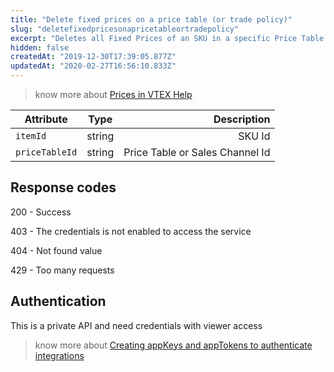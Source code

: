 ```yaml
---
title: "Delete fixed prices on a price table (or trade policy)"
slug: "deletefixedpricesonapricetableortradepolicy"
excerpt: "Deletes all Fixed Prices of an SKU in a specific Price Table (or Trade Policy)"
hidden: false
createdAt: "2019-12-30T17:39:05.877Z"
updatedAt: "2020-02-27T16:56:10.833Z"
---
```

> know more about [Prices in VTEX Help](https://help.vtex.com/en/tutorial/prices-v2)


| Attribute    | Type        | Description |
| --------------- |:-------:| -------------------------------------------------------------------------------------------:|
| `itemId` | string | SKU Id |
| `priceTableId` | string | Price Table or Sales Channel Id |




## Response codes


200 - Success

403 - The credentials is not enabled to access the service

404 - Not found value

429 - Too many requests




## Authentication


This is a private API and need credentials with viewer access


> know more about [Creating appKeys and appTokens to authenticate integrations](https://help.vtex.com/en/tutorial/creating-appkeys-and-apptokens-to-authenticate-integrations)